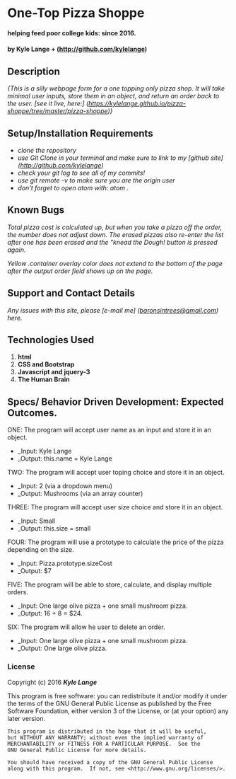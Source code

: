 # One-Top Pizza Shoppe

#### helping feed poor college kids: since 2016.

#### by Kyle Lange + (http://github.com/kylelange)

## Description

_{This is a silly webpage form for a one topping only pizza shop.  It will take minimal user inputs, store them in an object, and return an order back to the user. [see it live, here:] (https://kylelange.github.io/pizza-shoppe/tree/master/pizza-shoppe)}_

## Setup/Installation Requirements

* _clone the repository_
* _use Git Clone in your terminal and make sure to link to my [github site] (http://github.com/kylelange)_
* _check your git log to see all of my commits!_
* _use git remote -v to make sure you are the origin user_
* _don't forget to open atom with: atom ._


## Known Bugs

_Total pizza cost is calculated up, but when you take a pizza off the order, the number does not adjust down.  The erased pizzas also re-enter the list after one has been erased and the "knead the Dough! button is pressed again._

_Yellow .container overlay color does not extend to the bottom of the page after the output order field shows up on the page._

## Support and Contact Details

_Any issues with this site, please [e-mail me] (baronsintrees@gmail.com) here._

## Technologies Used

1. **html**
2. **CSS and Bootstrap**
3. **Javascript and jquery-3**
4. **The Human Brain**

## Specs/ Behavior Driven Development: Expected Outcomes.

ONE: The program will accept user name as an input and store it in an object.
  * _Input: Kyle Lange
  * _Output: this.name = Kyle Lange

TWO: The program will accept user toping choice and store it in an object.
  * _Input: 2 (via a dropdown menu)
  * _Output: Mushrooms (via an array counter)

THREE: The program will accept user size choice and store it in an object.
  * _Input: Small
  * _Output: this.size = small

FOUR: The program will use a prototype to calculate the price of the pizza depending on the size.
  * _Input: Pizza.prototype.sizeCost
  * _Output: $7

FIVE:  The program will be able to store, calculate, and display multiple orders.
  * _Input: One large olive pizza + one small mushroom pizza.
  * _Output: 16 + 8 = $24.

SIX: The program will allow he user to delete an order.
  * _Input: One large olive pizza + one small mushroom pizza.
  * _Output: One large olive pizza.

### License


Copyright (c) 2016 **_Kyle Lange_**

This program is free software: you can redistribute it and/or modify
    it under the terms of the GNU General Public License as published by
    the Free Software Foundation, either version 3 of the License, or
    (at your option) any later version.

    This program is distributed in the hope that it will be useful,
    but WITHOUT ANY WARRANTY; without even the implied warranty of
    MERCHANTABILITY or FITNESS FOR A PARTICULAR PURPOSE.  See the
    GNU General Public License for more details.

    You should have received a copy of the GNU General Public License
    along with this program.  If not, see <http://www.gnu.org/licenses/>.
